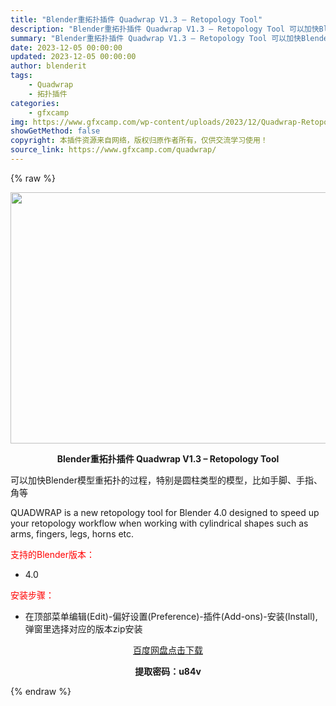 ```yaml
---
title: "Blender重拓扑插件 Quadwrap V1.3 – Retopology Tool"
description: "Blender重拓扑插件 Quadwrap V1.3 – Retopology Tool 可以加快Blender模型重拓扑的过程，特别是圆柱类型的模型，比如手脚、手指、角等 QUADWRA..."
summary: "Blender重拓扑插件 Quadwrap V1.3 – Retopology Tool 可以加快Blender模型重拓扑的过程，特别是圆柱类型的模型，比如手脚、手指、角等 QUADWRA..."
date: 2023-12-05 00:00:00
updated: 2023-12-05 00:00:00
author: blenderit
tags: 
    - Quadwrap
    - 拓扑插件
categories:
    - gfxcamp
img: https://www.gfxcamp.com/wp-content/uploads/2023/12/Quadwrap-Retopology-Tool.jpg
showGetMethod: false
copyright: 本插件资源来自网络，版权归原作者所有，仅供交流学习使用！
source_link: https://www.gfxcamp.com/quadwrap/
---
```


{% raw %}
<div><p style="text-align: center;"><img decoding="async" class="aligncenter size-full wp-image-117174" src="https://www.gfxcamp.com/wp-content/uploads/2023/12/Quadwrap-Retopology-Tool.jpg" data-src="https://www.gfxcamp.com/wp-content/uploads/2023/12/Quadwrap-Retopology-Tool.jpg" alt="" width="640" height="402" data-srcset="https://www.gfxcamp.com/wp-content/uploads/2023/12/Quadwrap-Retopology-Tool.jpg 640w, https://www.gfxcamp.com/wp-content/uploads/2023/12/Quadwrap-Retopology-Tool-150x94.jpg 150w" data-sizes="(max-width: 640px) 100vw, 640px"></p><p style="text-align: center;"><strong>Blender重拓扑插件 Quadwrap V1.3 – Retopology Tool</strong></p><p style="text-align: left;">可以加快Blender模型重拓扑的过程，特别是圆柱类型的模型，比如手脚、手指、角等</p><p>QUADWRAP is a new retopology tool for Blender 4.0 designed to speed up your retopology workflow when working with cylindrical shapes such as arms, fingers, legs, horns etc.</p><p style="text-align: left;"><span style="color: #ff0000;">支持的Blender版本：</span></p><ul>
<li style="text-align: left;">4.0</li>
</ul><p><span style="color: #ff0000;">安装步骤：</span></p><ul>
<li>在顶部菜单编辑(Edit)-偏好设置(Preference)-插件(Add-ons)-安装(Install),弹窗里选择对应的版本zip安装</li>
</ul><p style="text-align: center;"><a class="maxbutton-3 maxbutton maxbutton-baidu" target="_blank" rel="noopener" href="https://pan.baidu.com/s/1gTtJiBRHIoUyhLkuKiSGbg?pwd=u84v"><span class="mb-text">百度网盘点击下载</span></a></p><p style="text-align: center;"><strong>提取密码：u84v</strong></p></div>
<div style="display: none">gfxcamp</div>
{% endraw %}